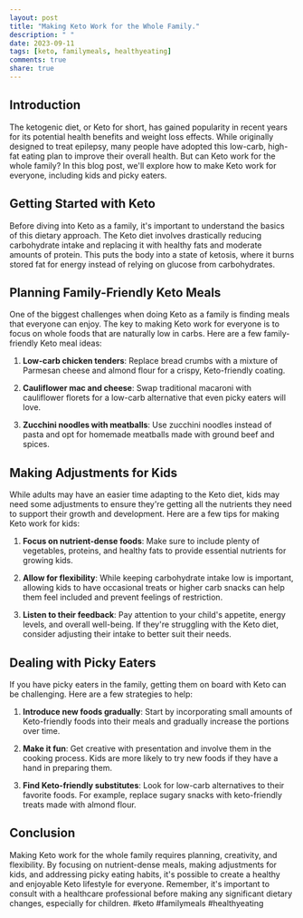 ```yaml
---
layout: post
title: "Making Keto Work for the Whole Family."
description: " "
date: 2023-09-11
tags: [keto, familymeals, healthyeating]
comments: true
share: true
---
```


## Introduction

The ketogenic diet, or Keto for short, has gained popularity in recent years for its potential health benefits and weight loss effects. While originally designed to treat epilepsy, many people have adopted this low-carb, high-fat eating plan to improve their overall health. But can Keto work for the whole family? In this blog post, we'll explore how to make Keto work for everyone, including kids and picky eaters.

## Getting Started with Keto

Before diving into Keto as a family, it's important to understand the basics of this dietary approach. The Keto diet involves drastically reducing carbohydrate intake and replacing it with healthy fats and moderate amounts of protein. This puts the body into a state of ketosis, where it burns stored fat for energy instead of relying on glucose from carbohydrates.

## Planning Family-Friendly Keto Meals

One of the biggest challenges when doing Keto as a family is finding meals that everyone can enjoy. The key to making Keto work for everyone is to focus on whole foods that are naturally low in carbs. Here are a few family-friendly Keto meal ideas:

1. **Low-carb chicken tenders**: Replace bread crumbs with a mixture of Parmesan cheese and almond flour for a crispy, Keto-friendly coating.

2. **Cauliflower mac and cheese**: Swap traditional macaroni with cauliflower florets for a low-carb alternative that even picky eaters will love.

3. **Zucchini noodles with meatballs**: Use zucchini noodles instead of pasta and opt for homemade meatballs made with ground beef and spices.

## Making Adjustments for Kids

While adults may have an easier time adapting to the Keto diet, kids may need some adjustments to ensure they're getting all the nutrients they need to support their growth and development. Here are a few tips for making Keto work for kids:

1. **Focus on nutrient-dense foods**: Make sure to include plenty of vegetables, proteins, and healthy fats to provide essential nutrients for growing kids.

2. **Allow for flexibility**: While keeping carbohydrate intake low is important, allowing kids to have occasional treats or higher carb snacks can help them feel included and prevent feelings of restriction.

3. **Listen to their feedback**: Pay attention to your child's appetite, energy levels, and overall well-being. If they're struggling with the Keto diet, consider adjusting their intake to better suit their needs.

## Dealing with Picky Eaters

If you have picky eaters in the family, getting them on board with Keto can be challenging. Here are a few strategies to help:

1. **Introduce new foods gradually**: Start by incorporating small amounts of Keto-friendly foods into their meals and gradually increase the portions over time.

2. **Make it fun**: Get creative with presentation and involve them in the cooking process. Kids are more likely to try new foods if they have a hand in preparing them.

3. **Find Keto-friendly substitutes**: Look for low-carb alternatives to their favorite foods. For example, replace sugary snacks with keto-friendly treats made with almond flour.

## Conclusion

Making Keto work for the whole family requires planning, creativity, and flexibility. By focusing on nutrient-dense meals, making adjustments for kids, and addressing picky eating habits, it's possible to create a healthy and enjoyable Keto lifestyle for everyone. Remember, it's important to consult with a healthcare professional before making any significant dietary changes, especially for children. #keto #familymeals #healthyeating
